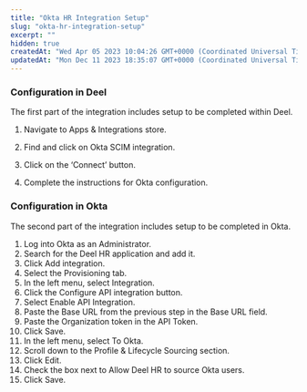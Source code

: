 ```yaml
---
title: "Okta HR Integration Setup"
slug: "okta-hr-integration-setup"
excerpt: ""
hidden: true
createdAt: "Wed Apr 05 2023 10:04:26 GMT+0000 (Coordinated Universal Time)"
updatedAt: "Mon Dec 11 2023 18:35:07 GMT+0000 (Coordinated Universal Time)"
---
```

### Configuration in Deel

The first part of the integration includes setup to be completed within Deel.

1. Navigate to Apps & Integrations store. 

2. Find and click on Okta SCIM integration.

3. Click on the ‘Connect’ button.

4. Complete the instructions for Okta configuration.

### Configuration in Okta

The second part of the integration includes setup to be completed in Okta. 

1. Log into Okta as an Administrator.
2. Search for the Deel HR application and add it.
3. Click Add integration.
4. Select the Provisioning tab.
5. In the left menu, select Integration.
6. Click the Configure API integration button.
7. Select Enable API Integration.
8. Paste the Base URL from the previous step in the Base URL field.
9. Paste the Organization token in the API Token.
10. Click Save.
11. In the left menu, select To Okta.
12. Scroll down to the Profile & Lifecycle Sourcing section.
13. Click Edit.
14. Check the box next to Allow Deel HR to source Okta users.
15. Click Save.
